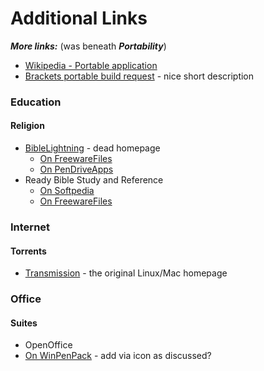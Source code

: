 
# Additional Links

**_More links:_** (was beneath **_Portability_**)
* [Wikipedia - Portable application](https://en.wikipedia.org/wiki/Portable_application)
* [Brackets portable build request](https://trello.com/c/sHyY0KlB/1003-portable-build) - nice short description

### Education

#### Religion
* [BibleLightning](http://www.biblelightning.org/) - dead homepage
  * [On FreewareFiles](http://www.freewarefiles.com/BibleLightning_program_91140.html)
  * [On PenDriveApps](https://pendriveapps.com/portable-bible-lightning/)
* Ready Bible Study and Reference
  * [On Softpedia](http://www.softpedia.com/get/Others/Home-Education/Ready-Bible-Study-and-Reference.shtml)
  * [On FreewareFiles](http://www.freewarefiles.com/Ready-Bible-Study-and-Reference_program_107176.html)
  
### Internet

#### Torrents
* [Transmission](https://transmissionbt.com/) - the original Linux/Mac homepage

### Office

#### Suites
* OpenOffice
 * [On WinPenPack](http://www.winpenpack.com/en/download.php?view.1341) - add via icon as discussed?
  
  
  
  

